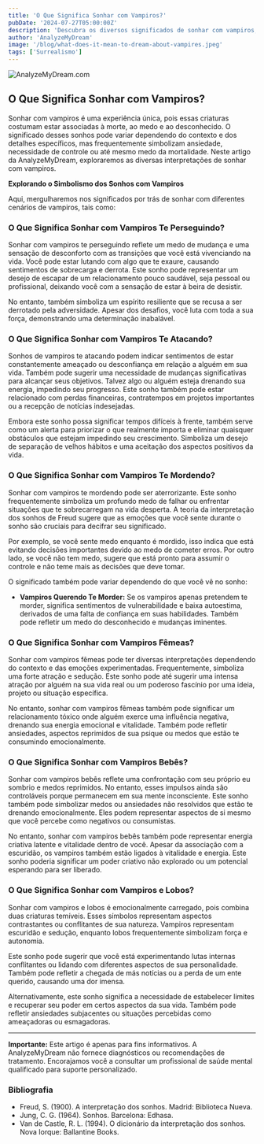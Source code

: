 ```yaml
---
title: 'O Que Significa Sonhar com Vampiros?'
pubDate: '2024-07-27T05:00:00Z'
description: 'Descubra os diversos significados de sonhar com vampiros, desde perseguições e ataques até outros simbolismos.'
author: 'AnalyzeMyDream'
image: '/blog/what-does-it-mean-to-dream-about-vampires.jpeg'
tags: ['Surrealismo']
---
```


![AnalyzeMyDream.com](/blog/what-does-it-mean-to-dream-about-vampires.jpeg)

## O Que Significa Sonhar com Vampiros?

Sonhar com vampiros é uma experiência única, pois essas criaturas costumam estar associadas à morte, ao medo e ao desconhecido. O significado desses sonhos pode variar dependendo do contexto e dos detalhes específicos, mas frequentemente simbolizam ansiedade, necessidade de controle ou até mesmo medo da mortalidade. Neste artigo da AnalyzeMyDream, exploraremos as diversas interpretações de sonhar com vampiros.

**Explorando o Simbolismo dos Sonhos com Vampiros**

Aqui, mergulharemos nos significados por trás de sonhar com diferentes cenários de vampiros, tais como:

### O Que Significa Sonhar com Vampiros Te Perseguindo?

Sonhar com vampiros te perseguindo reflete um medo de mudança e uma sensação de desconforto com as transições que você está vivenciando na vida. Você pode estar lutando com algo que te exaure, causando sentimentos de sobrecarga e derrota. Este sonho pode representar um desejo de escapar de um relacionamento pouco saudável, seja pessoal ou profissional, deixando você com a sensação de estar à beira de desistir.

No entanto, também simboliza um espírito resiliente que se recusa a ser derrotado pela adversidade. Apesar dos desafios, você luta com toda a sua força, demonstrando uma determinação inabalável.

### O Que Significa Sonhar com Vampiros Te Atacando?

Sonhos de vampiros te atacando podem indicar sentimentos de estar constantemente ameaçado ou desconfiança em relação a alguém em sua vida. Também pode sugerir uma necessidade de mudanças significativas para alcançar seus objetivos. Talvez algo ou alguém esteja drenando sua energia, impedindo seu progresso. Este sonho também pode estar relacionado com perdas financeiras, contratempos em projetos importantes ou a recepção de notícias indesejadas.

Embora este sonho possa significar tempos difíceis à frente, também serve como um alerta para priorizar o que realmente importa e eliminar quaisquer obstáculos que estejam impedindo seu crescimento. Simboliza um desejo de separação de velhos hábitos e uma aceitação dos aspectos positivos da vida.

### O Que Significa Sonhar com Vampiros Te Mordendo?

Sonhar com vampiros te mordendo pode ser aterrorizante. Este sonho frequentemente simboliza um profundo medo de falhar ou enfrentar situações que te sobrecarregam na vida desperta. A teoria da interpretação dos sonhos de Freud sugere que as emoções que você sente durante o sonho são cruciais para decifrar seu significado.

Por exemplo, se você sente medo enquanto é mordido, isso indica que está evitando decisões importantes devido ao medo de cometer erros. Por outro lado, se você não tem medo, sugere que está pronto para assumir o controle e não teme mais as decisões que deve tomar.

O significado também pode variar dependendo do que você vê no sonho:

- **Vampiros Querendo Te Morder:** Se os vampiros apenas pretendem te morder, significa sentimentos de vulnerabilidade e baixa autoestima, derivados de uma falta de confiança em suas habilidades. Também pode refletir um medo do desconhecido e mudanças iminentes.

### O Que Significa Sonhar com Vampiros Fêmeas?

Sonhar com vampiros fêmeas pode ter diversas interpretações dependendo do contexto e das emoções experimentadas. Frequentemente, simboliza uma forte atração e sedução. Este sonho pode até sugerir uma intensa atração por alguém na sua vida real ou um poderoso fascínio por uma ideia, projeto ou situação específica.

No entanto, sonhar com vampiros fêmeas também pode significar um relacionamento tóxico onde alguém exerce uma influência negativa, drenando sua energia emocional e vitalidade. Também pode refletir ansiedades, aspectos reprimidos de sua psique ou medos que estão te consumindo emocionalmente.

### O Que Significa Sonhar com Vampiros Bebês?

Sonhar com vampiros bebês reflete uma confrontação com seu próprio eu sombrio e medos reprimidos. No entanto, esses impulsos ainda são controláveis porque permanecem em sua mente inconsciente. Este sonho também pode simbolizar medos ou ansiedades não resolvidos que estão te drenando emocionalmente. Eles podem representar aspectos de si mesmo que você percebe como negativos ou consumistas.

No entanto, sonhar com vampiros bebês também pode representar energia criativa latente e vitalidade dentro de você. Apesar da associação com a escuridão, os vampiros também estão ligados à vitalidade e energia. Este sonho poderia significar um poder criativo não explorado ou um potencial esperando para ser liberado.

### O Que Significa Sonhar com Vampiros e Lobos?

Sonhar com vampiros e lobos é emocionalmente carregado, pois combina duas criaturas temíveis. Esses símbolos representam aspectos contrastantes ou conflitantes de sua natureza. Vampiros representam escuridão e sedução, enquanto lobos frequentemente simbolizam força e autonomia.

Este sonho pode sugerir que você está experimentando lutas internas conflitantes ou lidando com diferentes aspectos de sua personalidade. Também pode refletir a chegada de más notícias ou a perda de um ente querido, causando uma dor imensa.

Alternativamente, este sonho significa a necessidade de estabelecer limites e recuperar seu poder em certos aspectos da sua vida. Também pode refletir ansiedades subjacentes ou situações percebidas como ameaçadoras ou esmagadoras.

---

**Importante:** Este artigo é apenas para fins informativos. A AnalyzeMyDream não fornece diagnósticos ou recomendações de tratamento. Encorajamos você a consultar um profissional de saúde mental qualificado para suporte personalizado.

### Bibliografia

- Freud, S. (1900). A interpretação dos sonhos. Madrid: Biblioteca Nueva.
- Jung, C. G. (1964). Sonhos. Barcelona: Edhasa.
- Van de Castle, R. L. (1994). O dicionário da interpretação dos sonhos. Nova Iorque: Ballantine Books.
